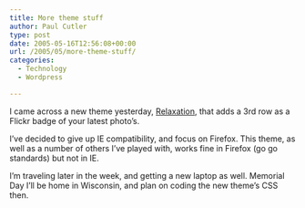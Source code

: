 ```yaml
---
title: More theme stuff
author: Paul Cutler
type: post
date: 2005-05-16T12:56:08+00:00
url: /2005/05/more-theme-stuff/
categories:
  - Technology
  - Wordpress

---
```

I came across a new theme yesterday, [Relaxation][1], that adds a 3rd row as a Flickr badge of your latest photo&#8217;s.

I&#8217;ve decided to give up IE compatibility, and focus on Firefox. This theme, as well as a number of others I&#8217;ve played with, works fine in Firefox (go go standards) but not in IE.

I&#8217;m traveling later in the week, and getting a new laptop as well. Memorial Day I&#8217;ll be home in Wisconsin, and plan on coding the new theme&#8217;s CSS then.

 [1]: http://clemens.orth.me.uk/2005/05/15/wordpress-theme-3-column-relaxation/